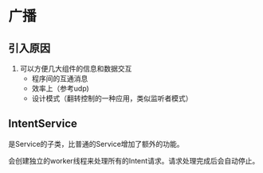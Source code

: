 # 广播

## 引入原因

1. 可以方便几大组件的信息和数据交互
   * 程序间的互通消息
   * 效率上（参考udp)
   * 设计模式（翻转控制的一种应用，类似监听者模式）

## IntentService

是Service的子类，比普通的Service增加了额外的功能。

会创建独立的worker线程来处理所有的Intent请求。请求处理完成后会自动停止。